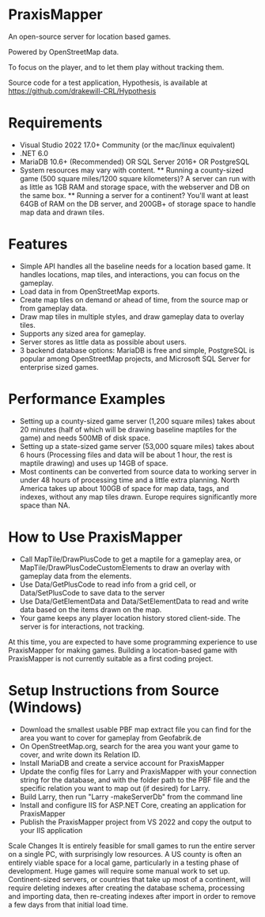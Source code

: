 # PraxisMapper
An open-source server for location based games. 

Powered by OpenStreetMap data.

To focus on the player, and to let them play without tracking them.

Source code for a test application, Hypothesis, is available at https://github.com/drakewill-CRL/Hypothesis


# Requirements
* Visual Studio 2022 17.0+ Community (or the mac/linux equivalent)
* .NET 6.0
* MariaDB 10.6+ (Recommended) OR SQL Server 2016+ OR PostgreSQL
* System resources may vary with content.
** Running a county-sized game (500 square miles/1200 square kilometers)? A server can run with as little as 1GB RAM and storage space, with the webserver and DB on the same box.
** Running a server for a continent? You'll want at least 64GB of RAM on the DB server, and 200GB+ of storage space to handle map data and drawn tiles.

# Features
* Simple API handles all the baseline needs for a location based game. It handles locations, map tiles, and interactions, you can focus on the gameplay.
* Load data in from OpenStreetMap exports.
* Create map tiles on demand or ahead of time, from the source map or from gameplay data.
* Draw map tiles in multiple styles, and draw gameplay data to overlay tiles.
* Supports any sized area for gameplay. 
* Server stores as little data as possible about users. 
* 3 backend database options: MariaDB is free and simple, PostgreSQL is popular among OpenStreetMap projects, and Microsoft SQL Server for enterprise sized games.

# Performance Examples
* Setting up a county-sized game server (1,200 square miles) takes about 20 minutes (half of which will be drawing baseline maptiles for the game) and needs 500MB of disk space.
* Setting up a state-sized game server (53,000 square miles) takes about 6 hours (Processing files and data will be about 1 hour, the rest is maptile drawing) and uses up 14GB of space.
* Most continents can be converted from source data to working server in under 48 hours of processing time and a little extra planning. North America takes up about 100GB of space for map data, tags, and indexes, without any map tiles drawn. Europe requires significantly more space than NA. 

# How to Use PraxisMapper 
* Call MapTile/DrawPlusCode to get a maptile for a gameplay area, or MapTile/DrawPlusCodeCustomElements to draw an overlay with gameplay data from the elements.
* Use Data/GetPlusCode to read info from a grid cell, or Data/SetPlusCode to save data to the server
* Use Data/GetElementData and Data/SetElementData to read and write data based on the items drawn on the map.
* Your game keeps any player location history stored client-side. The server is for interactions, not tracking.

At this time, you are expected to have some programming experience to use PraxisMapper for making games. Building a location-based game with PraxisMapper is not currently suitable as a first coding project.
# Setup Instructions from Source (Windows)
* Download the smallest usable PBF map extract file you can find for the area you want to cover for gameplay from Geofabrik.de
* On OpenStreetMap.org, search for the area you want your game to cover, and write down its Relation ID.
* Install MariaDB and create a service account for PraxisMapper
* Update the config files for Larry and PraxisMapper with your connection string for the database, and with the folder path to the PBF file and the specific relation you want to map out (if desired) for Larry.
* Build Larry, then run "Larry -makeServerDb" from the command line
* Install and configure IIS for ASP.NET Core, creating an application for PraxisMapper
* Publish the PraxisMapper project from VS 2022 and copy the output to your IIS application

Scale Changes
It is entirely feasible for small games to run the entire server on a single PC, with surprisingly low resources. A US county is often an entirely viable space for a local game, particularly in a testing phase of development.
Huge games will require some manual work to set up. Continent-sized servers, or countries that take up most of a continent, will require deleting indexes after creating the database schema, processing and importing data, then re-creating indexes after import in order to remove a few days from that initial load time.

